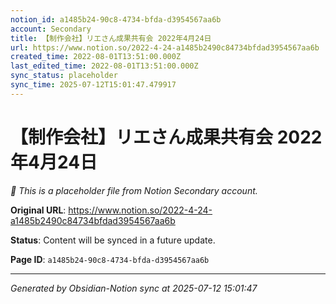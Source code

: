 ```yaml
---
notion_id: a1485b24-90c8-4734-bfda-d3954567aa6b
account: Secondary
title: 【制作会社】リエさん成果共有会 2022年4月24日
url: https://www.notion.so/2022-4-24-a1485b2490c84734bfdad3954567aa6b
created_time: 2022-08-01T13:51:00.000Z
last_edited_time: 2022-08-01T13:51:00.000Z
sync_status: placeholder
sync_time: 2025-07-12T15:01:47.479917
---
```


# 【制作会社】リエさん成果共有会 2022年4月24日

*🔄 This is a placeholder file from Notion Secondary account.*

**Original URL**: https://www.notion.so/2022-4-24-a1485b2490c84734bfdad3954567aa6b

**Status**: Content will be synced in a future update.

**Page ID**: `a1485b24-90c8-4734-bfda-d3954567aa6b`

---

*Generated by Obsidian-Notion sync at 2025-07-12 15:01:47*
